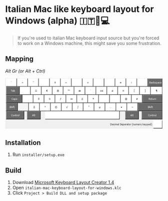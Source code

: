 # Italian Mac like keyboard layout for Windows (alpha) 🇮🇹🍎💻

> If you're used to italian Mac keyboard input source but you're forced to work on a Windows machine, this might save you some frustration.


## Mapping

*Alt Gr (or Alt + Ctrl)*

![Alt Gr mapping](alt-gr.png)


## Installation

1. Run `installer/setup.exe`

## Build

1. Download [Microsoft Keyboard Layout Creator 1.4](https://www.microsoft.com/en-us/download/details.aspx?id=22339)
2. Open `italian-mac-keyboard-layout-for-windows.klc`
3. Click `Project > Build DLL and setup package`

